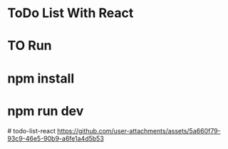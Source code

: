 # ToDo List With React
# TO Run
# npm install
# npm run dev
#   t o d o - l i s t - r e a c t 
 
 
https://github.com/user-attachments/assets/5a660f79-93c9-46e5-90b9-a6fe1a4d5b53
